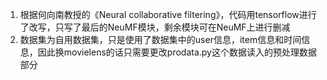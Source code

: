 1. 根据何向南教授的《Neural collaborative filtering》，代码用tensorflow进行了改写，只写了最后的NeuMF模块，剩余模块可在NeuMF上进行删减
2. 数据集为自用数据集，只是使用了数据集中的user信息，item信息和时间信息，因此换movielens的话只需要更改prodata.py这个数据读入的预处理数据部分
